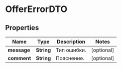 

# OfferErrorDTO

## Properties

Name | Type | Description | Notes
------------ | ------------- | ------------- | -------------
**message** | **String** | Тип ошибки. |  [optional]
**comment** | **String** | Пояснение. |  [optional]




